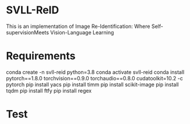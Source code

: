 # SVLL-ReID
This is an implementation of Image Re-Identification: Where Self-supervisionMeets Vision-Language Learning
# Requirements
conda create -n svll-reid python=3.8
conda activate svll-reid
conda install pytorch==1.8.0 torchvision==0.9.0 torchaudio==0.8.0 cudatoolkit=10.2 -c pytorch
pip install yacs
pip install timm
pip install scikit-image
pip install tqdm
pip install ftfy
pip install regex
# Test 
